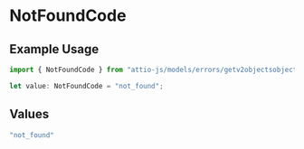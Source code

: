 # NotFoundCode

## Example Usage

```typescript
import { NotFoundCode } from "attio-js/models/errors/getv2objectsobject.js";

let value: NotFoundCode = "not_found";
```

## Values

```typescript
"not_found"
```